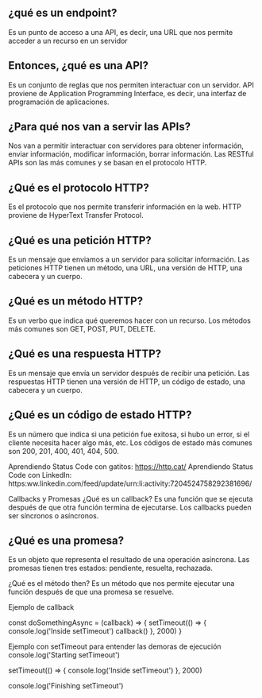 ## ¿qué es un endpoint?

Es un punto de acceso a una API, es decir, una URL que nos permite acceder a un recurso en un servidor

## Entonces, ¿qué es una API?

Es un conjunto de reglas que nos permiten interactuar con un servidor. API proviene de Application Programming Interface, es decir, una interfaz de programación de aplicaciones.

## ¿Para qué nos van a servir las APIs?

Nos van a permitir interactuar con servidores para obtener información, enviar información, modificar información, borrar información. Las RESTful APIs son las más comunes y se basan en el protocolo HTTP.

## ¿Qué es el protocolo HTTP?

Es el protocolo que nos permite transferir información en la web. HTTP proviene de HyperText Transfer Protocol.

## ¿Qué es una petición HTTP?

Es un mensaje que enviamos a un servidor para solicitar información. Las peticiones HTTP tienen un método, una URL, una versión de HTTP, una cabecera y un cuerpo.

## ¿Qué es un método HTTP?

Es un verbo que indica qué queremos hacer con un recurso. Los métodos más comunes son GET, POST, PUT, DELETE.

## ¿Qué es una respuesta HTTP?

Es un mensaje que envía un servidor después de recibir una petición. Las respuestas HTTP tienen una versión de HTTP, un código de estado, una cabecera y un cuerpo.

## ¿Qué es un código de estado HTTP?

Es un número que indica si una petición fue exitosa, si hubo un error, si el cliente necesita hacer algo más, etc. Los códigos de estado más comunes son 200, 201, 400, 401, 404, 500.

Aprendiendo Status Code con gatitos: https://http.cat/
Aprendiendo Status Code con LinkedIn: https:ww.linkedin.com/feed/update/urn:li:activity:7204524758292381696/

Callbacks y Promesas
¿Qué es un callback?
Es una función que se ejecuta después de que otra función termina de ejecutarse. Los callbacks pueden ser síncronos o asíncronos.

## ¿Qué es una promesa?

Es un objeto que representa el resultado de una operación asíncrona. Las promesas tienen tres estados: pendiente, resuelta, rechazada.

¿Qué es el método then?
Es un método que nos permite ejecutar una función después de que una promesa se resuelve.

Ejemplo de callback

const doSomethingAsync = (callback) => {
setTimeout(() => {
console.log('Inside setTimeout')
callback()
}, 2000)
}

Ejemplo con setTimeout para entender las demoras de ejecución
console.log('Starting setTimeout')

setTimeout(() => {
console.log('Inside setTimeout')
}, 2000)

console.log('Finishing setTimeout')
